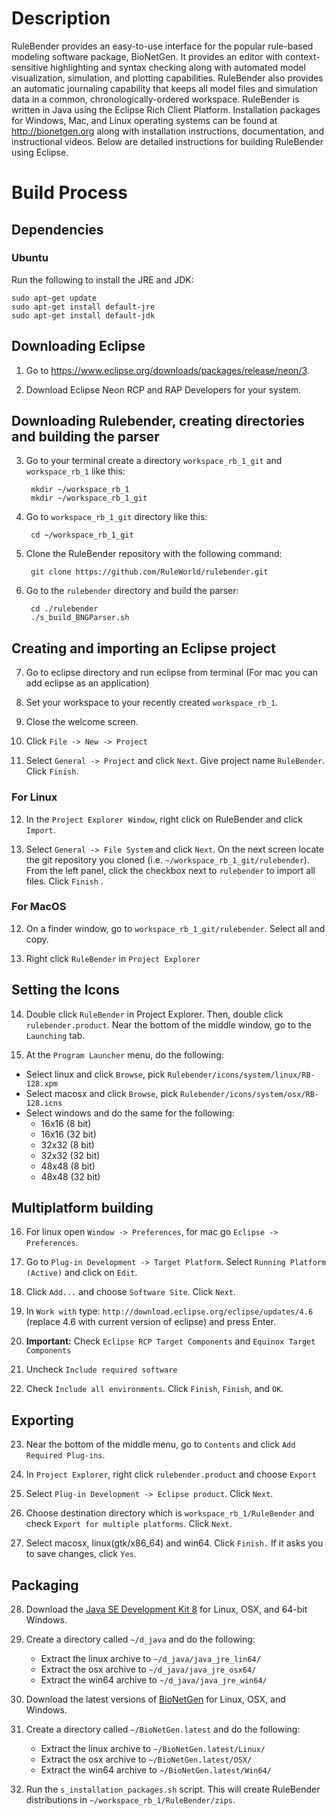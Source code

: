 # Description #
RuleBender provides an easy-to-use interface for the popular rule-based
modeling software package, BioNetGen. It provides an editor with
context-sensitive highlighting and syntax checking along with automated model
visualization, simulation, and plotting capabilities. RuleBender also provides
an automatic journaling capability that keeps all model files and simulation
data in a common, chronologically-ordered workspace. RuleBender is written in
Java using the Eclipse Rich Client Platform. Installation packages for Windows,
Mac, and Linux operating systems can be found at http://bionetgen.org along
with installation instructions, documentation, and instructional videos. Below
are detailed instructions for building RuleBender using Eclipse. 

# Build Process #

## Dependencies

### Ubuntu

Run the following to install the JRE and JDK:

    sudo apt-get update
    sudo apt-get install default-jre
    sudo apt-get install default-jdk

## Downloading Eclipse ##

1. Go to https://www.eclipse.org/downloads/packages/release/neon/3.

2. Download Eclipse Neon RCP and RAP Developers for your system. 

## Downloading Rulebender, creating directories and building the parser ##

3. Go to your terminal create a directory `workspace_rb_1_git` and
   `workspace_rb_1` like this:

        mkdir ~/workspace_rb_1
        mkdir ~/workspace_rb_1_git

4. Go to `workspace_rb_1_git` directory like this:

        cd ~/workspace_rb_1_git

5. Clone the RuleBender repository with the following command:

        git clone https://github.com/RuleWorld/rulebender.git 

6. Go to the `rulebender` directory and build the parser: 

        cd ./rulebender
        ./s_build_BNGParser.sh 

## Creating and importing an Eclipse project ##

7. Go to eclipse directory and run eclipse from terminal (For mac you can add
   eclipse as an application)

8. Set your workspace to your recently created `workspace_rb_1`.

9. Close the welcome screen. 

10. Click `File -> New -> Project` 

11. Select `General -> Project` and click `Next`. Give project name
    `RuleBender`. Click `Finish`.

### For Linux ###

12. In the `Project Explorer Window`, right click on RuleBender and click
    `Import`. 

13. Select `General -> File System` and click `Next`. On the next screen locate
    the git repository you cloned (i.e. `~/workspace_rb_1_git/rulebender`).
    From the left panel, click the checkbox next to `rulebender` to import all
    files. Click `Finish` . 

### For MacOS ###

12. On a finder window, go to `workspace_rb_1_git/rulebender`. Select all and
    copy. 

13. Right click `RuleBender` in `Project Explorer`

## Setting the Icons

14. Double click `RuleBender` in Project Explorer. Then, double click
    `rulebender.product`. Near the bottom of the middle window, go to the
    `Launching` tab. 

15. At the `Program Launcher` menu, do the following:

  - Select linux and click `Browse`, pick `Rulebender/icons/system/linux/RB-128.xpm`
  - Select macosx and click `Browse`, pick `Rulebender/icons/system/osx/RB-128.icns`
  - Select windows and do the same for the following:
    - 16x16  (8 bit)
    - 16x16  (32 bit)
    - 32x32  (8 bit)
    - 32x32  (32 bit)
    - 48x48  (8 bit)
    - 48x48  (32 bit)

## Multiplatform building ##

16. For linux open `Window -> Preferences`, for mac go `Eclipse ->
    Preferences`. 

17. Go to `Plug-in Development -> Target Platform`. Select `Running Platform
    (Active)` and click on `Edit`. 

18. Click `Add...` and choose `Software Site`. Click `Next`. 

19. In `Work with` type: `http://download.eclipse.org/eclipse/updates/4.6`
    (replace 4.6 with current version of eclipse) and press Enter. 

20. **Important:** Check `Eclipse RCP Target Components` and `Equinox Target
    Components`

21. Uncheck `Include required software`

22. Check `Include all environments`. Click `Finish`, `Finish`, and `OK`. 

## Exporting ##

23. Near the bottom of the middle menu, go to `Contents` and click `Add
    Required Plug-ins`. 

24. In `Project Explorer`, right click `rulebender.product` and choose `Export` 

25. Select `Plug-in Development -> Eclipse product`. Click `Next`. 

26. Choose destination directory which is `workspace_rb_1/RuleBender` and check
    `Export for multiple platforms`. Click `Next`. 

27. Select macosx, linux(gtk/x86_64) and win64. Click `Finish.` If it asks you
    to save changes, click `Yes`.  

## Packaging ##

28. Download the [Java SE Development Kit 8](http://www.oracle.com/technetwork/java/javase/downloads/jdk8-downloads-2133151.html)
    for Linux, OSX, and 64-bit Windows.

29. Create a directory called `~/d_java` and do the following:

    - Extract the linux archive to `~/d_java/java_jre_lin64/`
    - Extract the osx archive to `~/d_java/java_jre_osx64/`
    - Extract the win64 archive to `~/d_java/java_jre_win64/`

30. Download the latest versions of
    [BioNetGen](https://bintray.com/jczech/bionetgen/bionetgen#files) for
    Linux, OSX, and Windows.

31. Create a directory called `~/BioNetGen.latest` and do the following:

    - Extract the linux archive to `~/BioNetGen.latest/Linux/`
    - Extract the osx archive to `~/BioNetGen.latest/OSX/`
    - Extract the win64 archive to `~/BioNetGen.latest/Win64/`

31. Run the `s_installation_packages.sh` script. This will create RuleBender
    distributions in `~/workspace_rb_1/RuleBender/zips`.
